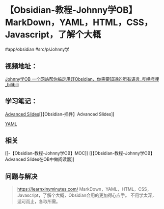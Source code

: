# 【Obsidian-教程-Johnny学OB】MarkDown，YAML，HTML，CSS，Javascript，了解个大概
#app/obsidian #src/p/Johnny学 
## 视频地址：
[Johnny学OB 一个网站帮你搞定用好Obsidian，你需要知道的所有语言_哔哩哔哩_bilibili](https://www.bilibili.com/video/BV1u34y1e7nJ?share_source=copy_web)

## 学习笔记：

[Advanced Slides](https://www.bilibili.com/video/BV1u34y1e7nJ?share_source=copy_web#t=46.961894)[[【Obsidian-插件】Advanced Slides]]

[YAML](https://www.bilibili.com/video/BV1u34y1e7nJ?share_source=copy_web#t=158.80147)


## 相关
[[-【Obsidian-教程-Johnny学OB】MOC]]
[[【Obsidian-教程-Johnny学OB】Advanced Slides在OB中做阅读器]]

## 问题与解决
>https://learnxinyminutes.com/ MarkDown，YAML，HTML，CSS，Javascript，了解个大概，Obsidian会用的更加得心应手。 不用学太深，适可而止，各取所需。